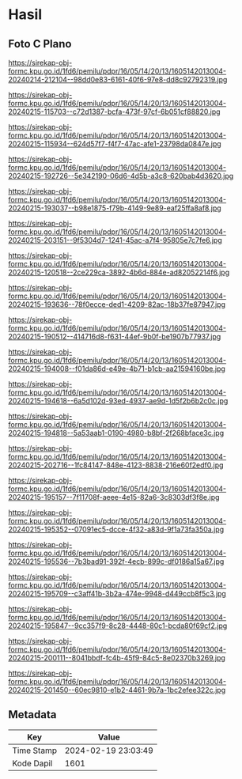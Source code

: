 # Hasil

## Foto C Plano

https://sirekap-obj-formc.kpu.go.id/1fd6/pemilu/pdpr/16/05/14/20/13/1605142013004-20240214-212104--98dd0e83-6161-40f6-97e8-dd8c92792319.jpg

https://sirekap-obj-formc.kpu.go.id/1fd6/pemilu/pdpr/16/05/14/20/13/1605142013004-20240215-115703--c72d1387-bcfa-473f-97cf-6b051cf88820.jpg

https://sirekap-obj-formc.kpu.go.id/1fd6/pemilu/pdpr/16/05/14/20/13/1605142013004-20240215-115934--624d57f7-f4f7-47ac-afe1-23798da0847e.jpg

https://sirekap-obj-formc.kpu.go.id/1fd6/pemilu/pdpr/16/05/14/20/13/1605142013004-20240215-192726--5e342190-06d6-4d5b-a3c8-620bab4d3620.jpg

https://sirekap-obj-formc.kpu.go.id/1fd6/pemilu/pdpr/16/05/14/20/13/1605142013004-20240215-193037--b98e1875-f79b-4149-9e89-eaf25ffa8af8.jpg

https://sirekap-obj-formc.kpu.go.id/1fd6/pemilu/pdpr/16/05/14/20/13/1605142013004-20240215-203151--9f5304d7-1241-45ac-a7f4-95805e7c7fe6.jpg

https://sirekap-obj-formc.kpu.go.id/1fd6/pemilu/pdpr/16/05/14/20/13/1605142013004-20240215-120518--2ce229ca-3892-4b6d-884e-ad82052214f6.jpg

https://sirekap-obj-formc.kpu.go.id/1fd6/pemilu/pdpr/16/05/14/20/13/1605142013004-20240215-193636--78f0ecce-ded1-4209-82ac-18b37fe87947.jpg

https://sirekap-obj-formc.kpu.go.id/1fd6/pemilu/pdpr/16/05/14/20/13/1605142013004-20240215-190512--414716d8-f631-44ef-9b0f-be1907b77937.jpg

https://sirekap-obj-formc.kpu.go.id/1fd6/pemilu/pdpr/16/05/14/20/13/1605142013004-20240215-194008--f01da86d-e49e-4b71-b1cb-aa21594160be.jpg

https://sirekap-obj-formc.kpu.go.id/1fd6/pemilu/pdpr/16/05/14/20/13/1605142013004-20240215-194618--6a5d102d-93ed-4937-ae9d-1d5f2b6b2c0c.jpg

https://sirekap-obj-formc.kpu.go.id/1fd6/pemilu/pdpr/16/05/14/20/13/1605142013004-20240215-194818--5a53aab1-0190-4980-b8bf-2f268bface3c.jpg

https://sirekap-obj-formc.kpu.go.id/1fd6/pemilu/pdpr/16/05/14/20/13/1605142013004-20240215-202716--1fc84147-848e-4123-8838-216e60f2edf0.jpg

https://sirekap-obj-formc.kpu.go.id/1fd6/pemilu/pdpr/16/05/14/20/13/1605142013004-20240215-195157--7f11708f-aeee-4e15-82a6-3c8303df3f8e.jpg

https://sirekap-obj-formc.kpu.go.id/1fd6/pemilu/pdpr/16/05/14/20/13/1605142013004-20240215-195352--07091ec5-dcce-4f32-a83d-9f1a73fa350a.jpg

https://sirekap-obj-formc.kpu.go.id/1fd6/pemilu/pdpr/16/05/14/20/13/1605142013004-20240215-195536--7b3bad91-392f-4ecb-899c-df0186a15a67.jpg

https://sirekap-obj-formc.kpu.go.id/1fd6/pemilu/pdpr/16/05/14/20/13/1605142013004-20240215-195709--c3aff41b-3b2a-474e-9948-d449ccb8f5c3.jpg

https://sirekap-obj-formc.kpu.go.id/1fd6/pemilu/pdpr/16/05/14/20/13/1605142013004-20240215-195847--9cc357f9-8c28-4448-80c1-bcda80f69cf2.jpg

https://sirekap-obj-formc.kpu.go.id/1fd6/pemilu/pdpr/16/05/14/20/13/1605142013004-20240215-200111--8041bbdf-fc4b-45f9-84c5-8e02370b3269.jpg

https://sirekap-obj-formc.kpu.go.id/1fd6/pemilu/pdpr/16/05/14/20/13/1605142013004-20240215-201450--60ec9810-e1b2-4461-9b7a-1bc2efee322c.jpg


## Metadata

| Key        | Value               |
| ---------- | ------------------- |
| Time Stamp | 2024-02-19 23:03:49 |
| Kode Dapil | 1601                |



